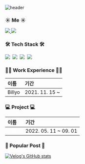 ![header](https://capsule-render.vercel.app/api?type=Waving&color=gradient&height=200&section=header&text=Hi👋%20,I'm%20SeokMin&fontSize=70)

<div>
  <h3>☀️ Me ☀️</h3> 
    <p> 
    <a href="https://velog.io/@jkl1545">
      <img src="http://img.shields.io/badge/-Velog-green?style=flat&logo=velog&logoColor=white" />
    </a>
      <a href="https://instagram.com/sungstonemin">
      <img src="http://img.shields.io/badge/-Instagram-white?style=flat&logo=Instagram&link=https://instagram.com/sungstonemin" />
    </a>
    </P>
</div>

<div>
  <h3>🛠 Tech Stack 🛠</h3> 
  <p>
    <img src="https://img.shields.io/badge/-JavaScript-F7DF1E?style=flat-square&logo=JavaScript&logoColor=white" />&nbsp
    <img src="https://img.shields.io/badge/-TypeScript-3178C6?style=flat-square&logo=TypeScript&logoColor=white" />&nbsp
    <img src="https://img.shields.io/badge/-React-61DAFB?style=flat-square&logo=React&logoColor=white" />&nbsp
    <img src="https://img.shields.io/badge/-React-000000?style=flat-square&logo=Next.js&logoColor=white" />&nbsp
  </P>
</div>

<div>
  <h3>👨‍💻 Work Experience 👨‍💻</h3>

| 이름   | 기간           |
| :---   | :-------------- |
| Billyo | 2021. 11. 15 ~ |

</div>

<div>
  <h3>💻 Project 💻</h3>

| 이름                                                                             | 기간           |
| :------------------------------------------------------------------------------ | :----------- |
| <a href="https://fit-too.com/" style="color: #fff">Fittoo</a> | 2022. 05. 11 ~ 09. 01 |

</div>

<div>
  <h3>🙌 Popular Post 🙌</h3>

[![Velog's GitHub stats](https://velog-readme-stats.vercel.app/api?name=jkl1545&slug=React-Query&color=dark)](https://velog.io/@jkl1545/React-Query)

</div>
